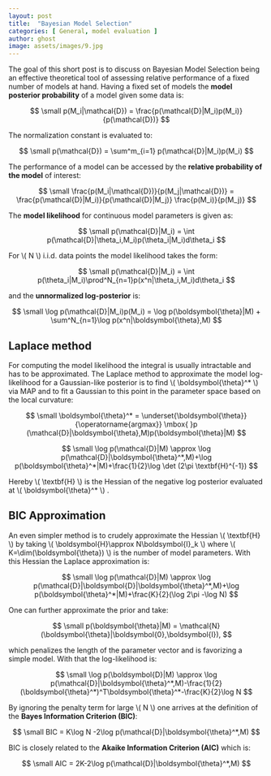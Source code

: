```yaml
---
layout: post
title:  "Bayesian Model Selection"
categories: [ General, model evaluation ]
author: ghost
image: assets/images/9.jpg
---
```


The goal of this short post is to discuss on Bayesian Model Selection being an effective theoretical tool of assessing relative performance  of a fixed number of models at hand. Having a fixed set of models the **model posterior probability** of a model given some data is:

$$ \small p(M_i|\mathcal{D}) = \frac{p(\mathcal{D}|M_i)p(M_i)}{p(\mathcal{D})} $$ 

The normalization constant is evaluated to:

$$ \small p(\mathcal{D}) = \sum^m_{i=1} p(\mathcal{D}|M_i)p(M_i) $$

The performance of a model can be accessed by the **relative probability of the model** of interest:

$$ \small \frac{p(M_i|\mathcal{D})}{p(M_j|\mathcal{D})} = \frac{p(\mathcal{D}|M_i)}{p(\mathcal{D}|M_j)} \frac{p(M_i)}{p(M_j)} $$

The **model likelihood** for continuous model parameters is given as:

$$ \small p(\mathcal{D}|M_i) = \int p(\mathcal{D}|\theta_i,M_i)p(\theta_i|M_i)d\theta_i $$

For \\( N \\) i.i.d. data points the model likelihood takes the form:

$$ \small p(\mathcal{D}|M_i) = \int p(\theta_i|M_i)\prod^N_{n=1}p(x^n|\theta_i,M_i)d\theta_i $$

and the **unnormalized log-posterior** is:

$$ \small \log p(\mathcal{D}|M_i)p(M_i) = \log p(\boldsymbol{\theta}|M) + \sum^N_{n=1}\log p(x^n|\boldsymbol{\theta},M) $$

## Laplace method
For computing the model likelihood the integral is usually intractable and has to be approximated. The Laplace method to approximate the model log-likelihood for a Gaussian-like posterior is to find \\( \boldsymbol{\theta}^* \\) via MAP and to fit a Gaussian to this point in the parameter space based on the local curvature:

$$ \small
    \boldsymbol{\theta}^* = \underset{\boldsymbol{\theta}}{\operatorname{argmax}} \mbox{ }p (\mathcal{D}|\boldsymbol{\theta},M)p(\boldsymbol{\theta}|M)
$$

$$ \small
    \log p(\mathcal{D}|M) \approx \log p(\mathcal{D}|\boldsymbol{\theta}^*,M)+\log p(\boldsymbol{\theta}^*|M)+\frac{1}{2}\log \det (2\pi \textbf{H}^{-1})
$$

Hereby \\( \textbf{H} \\) is the Hessian of the negative log posterior evaluated at \\( \boldsymbol{\theta}^* \\) .

## BIC Approximation
An even simpler method is to crudely approximate the Hessian \\( \textbf{H} \\) by taking \\( \boldsymbol{H}\approx N\boldsymbol{I}_k \\) where  \\( K=\dim(\boldsymbol{\theta}) \\) is the number of model parameters. With this Hessian the Laplace approximation is:

$$ \small
    \log p(\mathcal{D}|M) \approx \log p(\mathcal{D}|\boldsymbol{D}|\boldsymbol{\theta}^*,M)+\log p(\boldsymbol{\theta}^*|M)+\frac{K}{2}(\log 2\pi -\log N)
$$

One can further approximate the prior and take: 

$$ \small p(\boldsymbol{\theta}|M) = \mathcal{N}(\boldsymbol{\theta}|\boldsymbol{0},\boldsymbol{I}), $$

which penalizes the length of the parameter vector and is favorizing a simple model. With that the log-likelihood is:

$$ \small
    \log p(\boldsymbol{D}|M) \approx \log p(\mathcal{D}|\boldsymbol{\theta}^*,M)-\frac{1}{2}(\boldsymbol{\theta}^*)^T\boldsymbol{\theta}^*-\frac{K}{2}\log N
$$

By ignoring the penalty term for large \\( N \\) one arrives at the definition of the **Bayes Information Criterion (BIC)**:

$$ \small BIC = K\log N -2\log p(\mathcal{D}|\boldsymbol{\theta}^*,M) $$

BIC is closely related to the **Akaike Information Criterion (AIC)** which is:

$$ \small AIC = 2K-2\log p(\mathcal{D}|\boldsymbol{\theta}^*,M) $$
